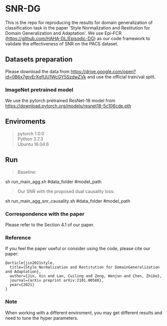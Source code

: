 # SNR-DG
This is the repo for reproducing the results for domain generalization of classification task in the paper 'Style Normalization and Restitution for Domain Generalization and Adaptation'. We use Epi-FCR (https://github.com/HAHA-DL/Episodic-DG) as our code framework to validate the effectiveness of SNR on the PACS dataset.
## Datasets preparation
Please download the data from https://drive.google.com/open?id=0B6x7gtvErXgfUU1WcGY5SzdwZVk and use the official train/val split.
### ImageNet pretrained model
We use the pytorch pretrained ResNet-18 model from https://download.pytorch.org/models/resnet18-5c106cde.pth

## Enviroments

> pytorch 1.0.0 \
> Python 3.7.3 \
> Ubuntu 16.04.6

## Run

> Baseline: 

sh run_main_agg.sh #data_folder #model_path 

> Our SNR with the proposed dual causality loss: 

sh run_main_agg_snr_causality.sh #data_folder #model_path 


### Correspondence with the paper

Please refer to the Section 4.1 of our paper. 


### Reference
If you feel the paper useful or consider using the code, please cite our paper:

```
@article{jin2021style,
  title={Style Normalization and Restitution for DomainGeneralization and Adaptation},
  author={Jin, Xin and Lan, Cuiling and Zeng, Wenjun and Chen, Zhibo},
  journal={arXiv preprint arXiv:2101.00588},
  year={2021}
}
```

### Note

When working with a different enviroment, you may get different results and need to tune the hyper parameters.

